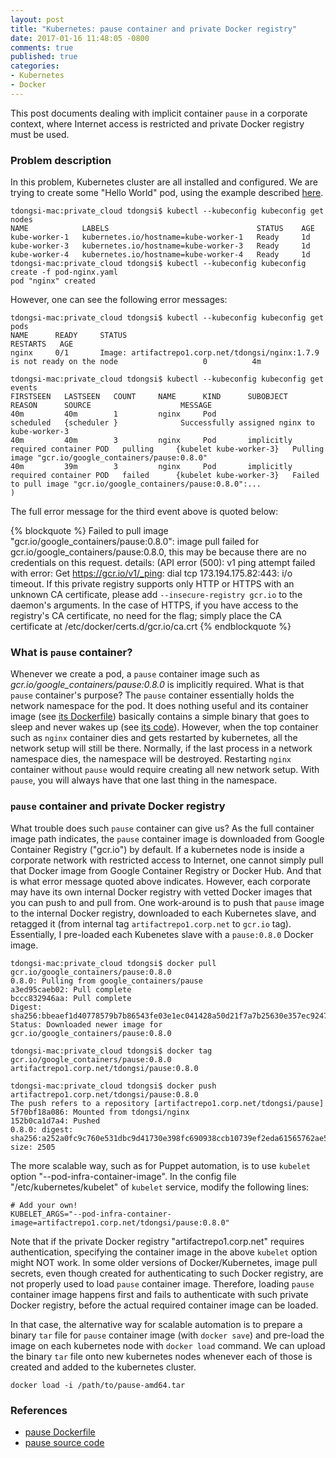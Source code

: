 ```yaml
---
layout: post
title: "Kubernetes: pause container and private Docker registry"
date: 2017-01-16 11:48:05 -0800
comments: true
published: true
categories: 
- Kubernetes
- Docker
---
```


This post documents dealing with implicit container `pause` in a corporate context, where Internet access is restricted and private Docker registry must be used.

### Problem description

In this problem, Kubernetes cluster are all installed and configured. 
We are trying to create some "Hello World" pod, using the example described [here](https://kubernetes.io/docs/user-guide/walkthrough/#pod-definition).

```
tdongsi-mac:private_cloud tdongsi$ kubectl --kubeconfig kubeconfig get nodes
NAME            LABELS                                 STATUS    AGE
kube-worker-1   kubernetes.io/hostname=kube-worker-1   Ready     1d
kube-worker-3   kubernetes.io/hostname=kube-worker-3   Ready     1d
kube-worker-4   kubernetes.io/hostname=kube-worker-4   Ready     1d
tdongsi-mac:private_cloud tdongsi$ kubectl --kubeconfig kubeconfig create -f pod-nginx.yaml
pod "nginx" created
```

However, one can see the following error messages:

```
tdongsi-mac:private_cloud tdongsi$ kubectl --kubeconfig kubeconfig get pods
NAME      READY     STATUS                                                                                       RESTARTS   AGE
nginx     0/1       Image: artifactrepo1.corp.net/tdongsi/nginx:1.7.9 is not ready on the node                   0          4m

tdongsi-mac:private_cloud tdongsi$ kubectl --kubeconfig kubeconfig get events
FIRSTSEEN   LASTSEEN   COUNT     NAME      KIND      SUBOBJECT                           REASON      SOURCE                    MESSAGE
40m         40m        1         nginx     Pod                                           scheduled   {scheduler }              Successfully assigned nginx to kube-worker-3
40m         40m        3         nginx     Pod       implicitly required container POD   pulling     {kubelet kube-worker-3}   Pulling image "gcr.io/google_containers/pause:0.8.0"
40m         39m        3         nginx     Pod       implicitly required container POD   failed      {kubelet kube-worker-3}   Failed to pull image "gcr.io/google_containers/pause:0.8.0":...
)
```

The full error message for the third event above is quoted below:

{% blockquote %}
Failed to pull image "gcr.io/google_containers/pause:0.8.0": image pull failed for gcr.io/google_containers/pause:0.8.0, this may be because there are no credentials on this request.  details: (API error (500):  v1 ping attempt failed with error: Get https://gcr.io/v1/_ping: dial tcp 173.194.175.82:443: i/o timeout. If this private registry supports only HTTP or HTTPS with an unknown CA certificate, please add `--insecure-registry gcr.io` to the daemon's arguments. In the case of HTTPS, if you have access to the registry's CA certificate, no need for the flag; simply place the CA certificate at /etc/docker/certs.d/gcr.io/ca.crt
{% endblockquote %}

### What is `pause` container?

Whenever we create a pod, a `pause` container image such as *gcr.io/google_containers/pause:0.8.0* is implicitly required. 
What is that `pause` container's purpose?
The `pause` container essentially holds the network namespace for the pod. 
It does nothing useful and its container image (see [its Dockerfile](https://github.com/kubernetes/kubernetes/blob/master/build/pause/Dockerfile)) basically contains a simple binary that goes to sleep and never wakes up (see [its code](https://github.com/kubernetes/kubernetes/blob/master/build/pause/pause.c)).
However, when the top container such as `nginx` container dies and gets restarted by kubernetes, all the network setup will still be there.
Normally, if the last process in a network namespace dies, the namespace will be destroyed. 
Restarting `nginx` container without `pause` would require creating all new network setup. 
With `pause`, you will always have that one last thing in the namespace.

### `pause` container and private Docker registry

What trouble does such `pause` container can give us? 
As the full container image path indicates, the `pause` container image is downloaded from Google Container Registry ("gcr.io") by default.
If a kubernetes node is inside a corporate network with restricted access to Internet, one cannot simply pull that Docker image from Google Container Registry or Docker Hub.
And that is what error message quoted above indicates.
However, each corporate may have its own internal Docker registry with vetted Docker images that you can push to and pull from.
One work-around is to push that `pause` image to the internal Docker registry, downloaded to each Kubernetes slave, and retagged it (from internal tag `artifactrepo1.corp.net` to `gcr.io` tag).
Essentially, I pre-loaded each Kubenetes slave with a `pause:0.8.0` Docker image.

```
tdongsi-mac:private_cloud tdongsi$ docker pull gcr.io/google_containers/pause:0.8.0
0.8.0: Pulling from google_containers/pause
a3ed95caeb02: Pull complete
bccc832946aa: Pull complete
Digest: sha256:bbeaef1d40778579b7b86543fe03e1ec041428a50d21f7a7b25630e357ec9247
Status: Downloaded newer image for gcr.io/google_containers/pause:0.8.0

tdongsi-mac:private_cloud tdongsi$ docker tag gcr.io/google_containers/pause:0.8.0 artifactrepo1.corp.net/tdongsi/pause:0.8.0

tdongsi-mac:private_cloud tdongsi$ docker push artifactrepo1.corp.net/tdongsi/pause:0.8.0
The push refers to a repository [artifactrepo1.corp.net/tdongsi/pause]
5f70bf18a086: Mounted from tdongsi/nginx
152b0ca1d7a4: Pushed
0.8.0: digest: sha256:a252a0fc9c760e531dbc9d41730e398fc690938ccb10739ef2eda61565762ae5 size: 2505
```

The more scalable way, such as for Puppet automation, is to use `kubelet` option "--pod-infra-container-image".
In the config file "/etc/kubernetes/kubelet" of `kubelet` service, modify the following lines:

``` plain Custom kubelet option
# Add your own! 
KUBELET_ARGS="--pod-infra-container-image=artifactrepo1.corp.net/tdongsi/pause:0.8.0"
```

Note that if the private Docker registry "artifactrepo1.corp.net" requires authentication, specifying the container image in the above `kubelet` option might NOT work.
In some older versions of Docker/Kubernetes, image pull secrets, even though created for authenticating to such Docker registry, are not properly used to load `pause` container image. 
Therefore, loading `pause` container image happens first and fails to authenticate with such private Docker registry, before the actual required container image can be loaded.

In that case, the alternative way for scalable automation is to prepare a binary `tar` file for `pause` container image (with `docker save`) and pre-load the image on each kubernetes node with `docker load` command. 
We can upload the binary `tar` file onto new kubernetes nodes whenever each of those is created and added to the kubernetes cluster.

``` plain docker load
docker load -i /path/to/pause-amd64.tar
```

<!--
### Pulling fails even with pull image secret

**WARNING**: 
This section is for older versions of Kubernetes (< 1.2) with internal corporate constraints. 
Using such old Kubernetes version is not recommended to begin with because of various stability and performance issues.
However, some companies may dive into Kubernetes early, contribute lots of code to make it work and the problem described below may persist, especially for new hires.

Validate

```
tdongsi-mac:private_cloud tdongsi$ kubectl --kubeconfig kubeconfig get secret corpregistry -o yaml | grep dockerconfigjson: | cut -f 2 -d : | base64 -D
{ "artifactrepo1.corp.net": { "auth": "XXXXX", "email": "tdongsi@salesforce.com" } }
```
-->

### References

* [pause Dockerfile](https://github.com/kubernetes/kubernetes/blob/master/build/pause/Dockerfile)
* [pause source code](https://github.com/kubernetes/kubernetes/blob/master/build/pause/pause.c)
